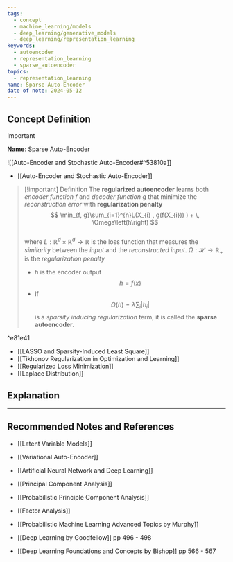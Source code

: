 ```yaml
---
tags:
  - concept
  - machine_learning/models
  - deep_learning/generative_models
  - deep_learning/representation_learning
keywords:
  - autoencoder
  - representation_learning
  - sparse_autoencoder
topics:
  - representation_learning
name: Sparse Auto-Encoder
date of note: 2024-05-12
---
```


## Concept Definition

>[!important]
>**Name**: Sparse Auto-Encoder

![[Auto-Encoder and Stochastic Auto-Encoder#^53810a]]

- [[Auto-Encoder and Stochastic Auto-Encoder]]

>[!important] Definition
>The **regularized autoencoder** learns both *encoder function* $f$ and *decoder function* $g$ that minimize the *reconstruction error* with **regularization penalty**
>$$
>\min_{f, g}\sum_{i=1}^{n}L(X_{i} , g(f(X_{i})) ) + \, \Omega\left(h\right)
>$$   
>where $L: \mathbb{R}^{d} \times \mathbb{R}^{d} \to \mathbb{R}$ is the loss function that measures the *similarity* between the *input* and the *reconstructed input*. $\Omega: \mathcal{H}\to \mathbb{R}_{+}$ is the *regularization penalty*
>- $h$ is the encoder output $$h = f(x)$$
>- If $$\Omega(h) = \lambda \sum_{i}|h_{i}|$$ is a *sparsity inducing regularization* term, it is called the **sparse autoencoder.**

^e81e41

- [[LASSO and Sparsity-Induced Least Square]]
- [[Tikhonov Regularization in Optimization and Learning]]
- [[Regularized Loss Minimization]]
- [[Laplace Distribution]]



## Explanation











-----------
##  Recommended Notes and References


- [[Latent Variable Models]]
- [[Variational Auto-Encoder]]
- [[Artificial Neural Network and Deep Learning]]

- [[Principal Component Analysis]]
- [[Probabilistic Principle Component Analysis]]
- [[Factor Analysis]]


- [[Probabilistic Machine Learning Advanced Topics by Murphy]]
- [[Deep Learning by Goodfellow]] pp 496 - 498
- [[Deep Learning Foundations and Concepts by Bishop]] pp 566 - 567